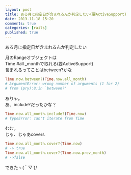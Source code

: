```yaml
---
layout: post
title: ある月に指定日が含まれるんか判定したい(要ActiveSupport)
date: 2013-11-18 15:20
comments: true
categories: [rails]
published: true
---
```




ある月に指定日が含まれるんか判定したい  
  
月のRangeオブジェクトは  
Time  #all  _monthで取れる(要ActiveSupport)  
含まれるってことはbetween?かな  

``` ruby
Time.now.between?(Time.now.all_month)
# ArgumentError: wrong number of arguments (1 for 2)
# from (pry):8:in `between?'
```

  
ありゃ。  
あ、include?だったかな？  

``` ruby
Time.now.all_month.include?(Time.now)
# TypeError: can't iterate from Time
```

  
むむ。  
じゃ、じゃあcovers  

``` ruby
Time.now.all_month.cover?(Time.now) 
# -> true
Time.now.all_month.cover?(Time.now.prev_month) 
# ->false
```

  
できたヽ(｀▽´)/


